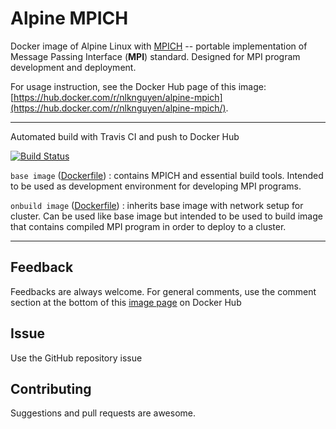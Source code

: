# Alpine MPICH

Docker image of Alpine Linux with  [MPICH](http://www.mpich.org/) -- portable implementation of Message Passing Interface (**MPI**) standard.
Designed for MPI program development and deployment.

For usage instruction, see the Docker Hub page of this image: 
[https://hub.docker.com/r/nlknguyen/alpine-mpich](https://hub.docker.com/r/nlknguyen/alpine-mpich/).

----
Automated build with Travis CI and push to Docker Hub

[![Build Status](https://travis-ci.org/NLKNguyen/alpine-mpich.svg?branch=master)](https://travis-ci.org/NLKNguyen/alpine-mpich)



`base image` ([Dockerfile](https://github.com/NLKNguyen/alpine-mpich/blob/master/Dockerfile)) : contains MPICH and essential build tools. Intended to be used as development environment for developing MPI programs.

`onbuild image` ([Dockerfile](https://github.com/NLKNguyen/alpine-mpich/blob/onbuild/Dockerfile)) : inherits base image with network setup for cluster. Can be used like base image but intended to be used to build image that contains compiled MPI program in order to deploy to a cluster.


----


## Feedback

Feedbacks are always welcome. For general comments, use the comment section at the bottom of this [image page](https://hub.docker.com/r/nlknguyen/alpine-mpich) on Docker Hub

## Issue

Use the GitHub repository issue

## Contributing

Suggestions and pull requests are awesome.
